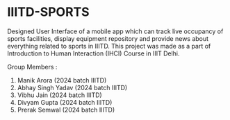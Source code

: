 # IIITD-SPORTS
Designed User Interface of a mobile app which can track live occupancy of sports facilities, display equipment repository and provide news about everything related to sports in IIITD.
This project was made as a part of Introduction to Human Interaction (IHCI) Course in IIIT Delhi.

Group Members :
1) Manik Arora (2024 batch IIITD)
2) Abhay Singh Yadav (2024 batch IIITD)
3) Vibhu Jain (2024 batch IIITD)
4) Divyam Gupta (2024 batch IIITD)
5) Prerak Semwal (2024 batch IIITD)

